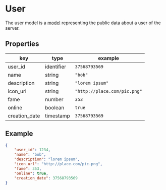 # User

The user model is a [model](../models.md) representing the public data about a user of the server.

## Properties
| key           | type       | example                      |
| ------------- | ---------- | ---------------------------- |
| user_id       | identifier | `37568793569`                |
| name          | string     | `"bob"`                      |
| description   | string     | `"lorem ipsum"`              |
| icon_url      | string     | `"http://place.com/pic.png"` |
| fame          | number     | `353`                        |
| online        | boolean    | `true`                       |
| creation_date | timestamp  | `37568793569`                |

## Example
```json
{
	"user_id": 1234,
	"name": "bob",
	"description": "lorem ipsum",
	"icon_url": "http://place.com/pic.png",
	"fame": 353,
	"online": true,
	"creation_date": 37568793569
}
```
